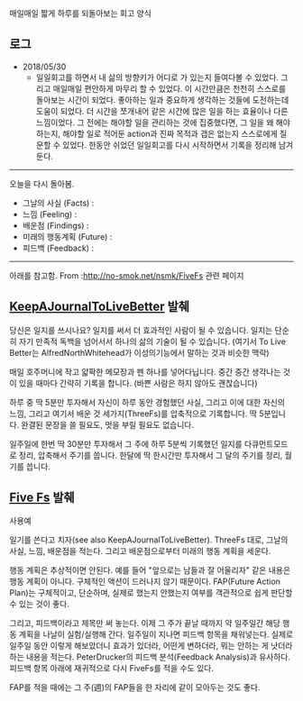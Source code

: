 매일매일 짧게 하루를 되돌아보는 회고 양식

## 로그 
- 2018/05/30 
  - 일일회고를 하면서 내 삶의 방향키가 어디로 가 있는지 들여다볼 수 있었다. 그리고 매일매일 편안하게 마무리 할 수 있었다. 이 시간만큼은 천천히 스스로를 돌아보는 시간이 되었다. 좋아하는 일과 중요하게 생각하는 것들에 도전하는데 도움이 되었다. 
  더 시간을 쪼개내어 같은 시간에 많은 일을 하는 효율이나 다른 느낌이었다. 그 전에는 해야할 일을 관리하는 것에 집중했다면, 그 일을 왜 해야하는지, 해야할 일로 적어둔  action과 진짜 목적과 갭은 없는지 스스로에게 질문할 수 있었다. 한동안 쉬었던 일일회고를 다시 시작하면서 기록을 정리해 남겨둔다. 

------------
오늘을 다시 돌아봄.

- 그날의 사실 (Facts) : 
- 느낌 (Feeling) : 
- 배운점 (Findings) : 
- 미래의 행동계획 (Future) :
- 피드백 (Feedback) : 

------------------------
아래를 참고함.
From :http://no-smok.net/nsmk/FiveFs 관련 페이지 

## [KeepAJournalToLiveBetter](http://no-smok.net/nsmk/KeepAJournalToLiveBetter) 발췌
당신은 일지를 쓰시나요? 일지를 써서 더 효과적인 사람이 될 수 있습니다. 일지는 단순히 자기 만족적 독백을 넘어서서 하나의 삶의 기술이 될 수 있습니다. (여기서 To Live Better는 AlfredNorthWhitehead가 이성의기능에서 말하는 것과 비슷한 맥락)

매일 호주머니에 작고 얇팍한 메모장과 펜 하나를 넣어다닙니다. 중간 중간 생각나는 것이 있을 때마다 간략히 기록을 합니다. (바쁜 사람은 하지 않아도 괜찮습니다)

하루 중 딱 5분만 투자해서 자신이 하루 동안 경험했던 사실, 그리고 이에 대한 자신의 느낌, 그리고 여기서 배운 것 세가지(ThreeFs)를 압축적으로 기록합니다. 딱 5분입니다. 완결된 문장을 쓸 필요도, 멋을 부릴 필요도 없습니다.

일주일에 한번 딱 30분만 투자해서 그 주에 하루 5분씩 기록했던 일지를 다큐먼트모드로 정리, 압축해서 주기를 씁니다.
한달에 딱 한시간만 투자해서 그 달의 주기를 정리, 월기를 씁니다.

## [Five Fs](http://no-smok.net/nsmk/FiveFs) 발췌

사용예


일기를 쓴다고 치자(see also KeepAJournalToLiveBetter). ThreeFs 대로, 그날의 사실, 느낌, 배운점을 적는다. 그리고 배운점으로부터 미래의 행동 계획을 세운다.


행동 계획은 추상적이면 안된다. 예를 들어 "앞으로는 남들과 잘 어울리자" 같은 내용은 행동 계획이 아니다. 구체적인 액션이 드러나지 않기 때문이다. FAP(Future Action Plan)는 구체적이고, 단순하며, 실제로 했는지 안했는지 여부를 객관적으로 쉽게 판단할 수 있는 것이 좋다.


그리고, 피드백이라고 제목만 써 놓는다. 이제 그 주가 끝날 때까지 약 일주일간 해당 행동 계획을 나날이 실험/실행해 간다. 일주일이 지나면 피드백 항목을 채워넣는다. 실제로 일주일 동안 이렇게 해보았더니 효과가 있더라, 어떤게 변하더라, 뭐는 안하는 게 낫더라 하는 내용을 적는다. PeterDrucker의 피드백 분석(Feedback Analysis)과 유사하다. 피드백 항목 아래에 재귀적으로 다시 FiveFs를 적을 수도 있다.

FAP를 적을 때에는 그 주(週)의 FAP들을 한 자리에 같이 모아두는 것도 좋다.